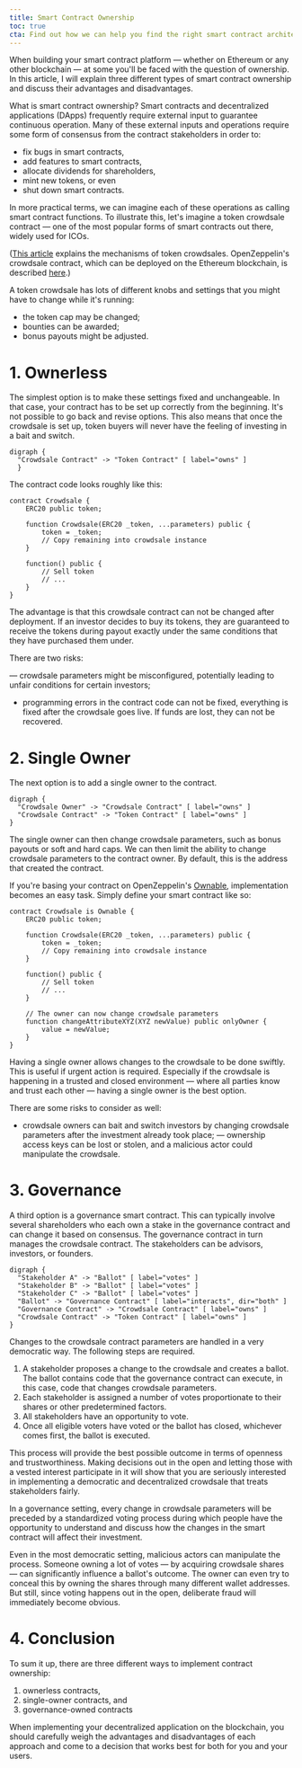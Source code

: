 ```yaml
---
title: Smart Contract Ownership
toc: true
cta: Find out how we can help you find the right smart contract architecture
---
```


When building your smart contract platform — whether on Ethereum or any other
blockchain — at some you'll be faced with the question of ownership.  In this
article, I will explain three different types of smart contract ownership and
discuss their advantages and disadvantages.

What is smart contract ownership? Smart contracts and decentralized
applications (DApps) frequently require external input to guarantee continuous
operation. Many of these external inputs and operations require some form of
consensus from the contract stakeholders in order to:

- fix bugs in smart contracts,
- add features to smart contracts,
- allocate dividends for shareholders,
- mint new tokens, or even
- shut down smart contracts.

In more practical terms, we can imagine each of these operations as calling
smart contract functions. To illustrate this, let's imagine a token crowdsale
contract — one of the most popular forms of smart contracts out there, widely
used for ICOs.

([This
article](https://blog.wetrust.io/how-do-token-crowdsales-work-b3b6e9e53800)
explains the mechanisms of token crowdsales.  OpenZeppelin's crowdsale
contract, which can be deployed on the Ethereum blockchain, is described
[here](https://openzeppelin.org/api/docs/crowdsale_Crowdsale.html).)

A token crowdsale has lots of different knobs and settings that you might have
to change while it's running:

- the token cap may be changed;
- bounties can be awarded;
- bonus payouts might be adjusted.

# 1. Ownerless

The simplest option is to make these settings fixed and unchangeable. In that
case, your contract has to be set up correctly from the beginning. It's not
possible to go back and revise options. This also means that once the crowdsale
is set up, token buyers will never have the feeling of investing in a bait and
switch.

```graphviz
digraph {
  "Crowdsale Contract" -> "Token Contract" [ label="owns" ]
  }
```

The contract code looks roughly like this:

```
contract Crowdsale {
    ERC20 public token;

    function Crowdsale(ERC20 _token, ...parameters) public {
        token = _token;
        // Copy remaining into crowdsale instance
    }

    function() public {
        // Sell token
        // ...
    }
}
```

The advantage is that this crowdsale contract can not be changed after
deployment.  If an investor decides to buy its tokens, they are guaranteed to
receive the tokens during payout exactly under the same conditions that they
have purchased them under.

There are two risks:

— crowdsale parameters might be misconfigured, potentially leading to unfair
  conditions for certain investors;
- programming errors in the contract code can not be fixed, everything is fixed
  after the crowdsale goes live. If funds are lost, they can not be recovered.

# 2. Single Owner

The next option is to add a single owner to the contract.

```graphviz
digraph {
  "Crowdsale Owner" -> "Crowdsale Contract" [ label="owns" ]
  "Crowdsale Contract" -> "Token Contract" [ label="owns" ]
}
```

The single owner can then change crowdsale parameters, such as bonus payouts or
soft and hard caps. We can then limit the ability to change crowdsale
parameters to the contract owner. By default, this is the address that created
the contract.

If you're basing your contract on OpenZeppelin's
[Ownable](https://openzeppelin.org/api/docs/ownership_Ownable.html),
implementation becomes an easy task. Simply define your smart contract like
so:

```
contract Crowdsale is Ownable {
    ERC20 public token;

    function Crowdsale(ERC20 _token, ...parameters) public {
        token = _token;
        // Copy remaining into crowdsale instance
    }

    function() public {
        // Sell token
        // ...
    }

    // The owner can now change crowdsale parameters
    function changeAttributeXYZ(XYZ newValue) public onlyOwner {
        value = newValue;
    }
}
```

Having a single owner allows changes to the crowdsale to be done swiftly. This
is useful if urgent action is required. Especially if the crowdsale is
happening in a trusted and closed environment — where all parties know and
trust each other — having a single owner is the best option.

There are some risks to consider as well:

- crowdsale owners can bait and switch investors by changing crowdsale
  parameters after the investment already took place;
— ownership access keys can be lost or stolen, and a malicious actor could
  manipulate the crowdsale.

# 3. Governance

A third option is a governance smart contract. This can typically involve
several shareholders who each own a stake in the governance contract and can
change it based on consensus. The governance contract in turn manages the
crowdsale contract. The stakeholders can be advisors, investors, or founders.

```graphviz
digraph {
  "Stakeholder A" -> "Ballot" [ label="votes" ]
  "Stakeholder B" -> "Ballot" [ label="votes" ]
  "Stakeholder C" -> "Ballot" [ label="votes" ]
  "Ballot" -> "Governance Contract" [ label="interacts", dir="both" ]
  "Governance Contract" -> "Crowdsale Contract" [ label="owns" ]
  "Crowdsale Contract" -> "Token Contract" [ label="owns" ]
}
```

Changes to the crowdsale contract parameters are handled in a very democratic
way. The following steps are required.

1. A stakeholder proposes a change to the crowdsale and creates a ballot. The
   ballot contains code that the governance contract can execute, in this case,
   code that changes crowdsale parameters.
3. Each stakeholder is assigned a number of votes proportionate to their shares
   or other predetermined factors.
3. All stakeholders have an opportunity to vote.
4. Once all eligible voters have voted or the ballot has closed, whichever
   comes first, the ballot is executed.

This process will provide the best possible outcome in terms of openness
and trustworthiness. Making decisions out in the open and letting those with
a vested interest participate in it will show that you are seriously interested
in implementing a democratic and decentralized crowdsale that treats stakeholders
fairly.

In a governance setting, every change in crowdsale parameters will be preceded
by a standardized voting process during which people have the opportunity
to understand and discuss how the changes in the smart contract will affect
their investment.

Even in the most democratic setting, malicious actors can manipulate the
process. Someone owning a lot of votes — by acquiring crowdsale
shares — can significantly influence a ballot's outcome. The owner can even
try to conceal this by owning the shares through many different wallet
addresses. But still, since voting happens out in the open, deliberate fraud
will immediately become obvious.

# 4. Conclusion

To sum it up, there are three different ways to implement contract ownership:

1. ownerless contracts,
2. single-owner contracts, and
3. governance-owned contracts

When implementing your decentralized application on the blockchain, you should
carefully weigh the advantages and disadvantages of each approach and
come to a decision that works best for both for you and your users.
